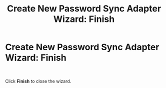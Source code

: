﻿---
title: 'Create New Password Sync Adapter Wizard: Finish'
TOCTitle: 'Create New Password Sync Adapter Wizard: Finish'
ms:assetid: 9515018b-405d-4346-82f2-f114260fb5ef
ms:mtpsurl: https://msdn.microsoft.com/library/Bb743589(v=BTS.80)
ms:contentKeyID: 51529792
ms.date: 08/30/2017
mtps_version: v=BTS.80
f1_keywords:
- bts10.esso.pws.wizard.finish
---

# Create New Password Sync Adapter Wizard: Finish

 

Click **Finish** to close the wizard.


